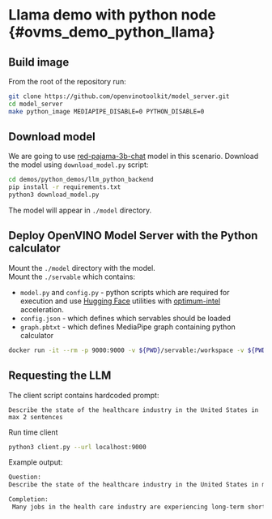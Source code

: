# Llama demo with python node {#ovms_demo_python_llama}

## Build image

From the root of the repository run:

```bash
git clone https://github.com/openvinotoolkit/model_server.git
cd model_server
make python_image MEDIAPIPE_DISABLE=0 PYTHON_DISABLE=0
```

## Download model

We are going to use [red-pajama-3b-chat](https://huggingface.co/togethercomputer/RedPajama-INCITE-Chat-3B-v1) model in this scenario.
Download the model using `download_model.py` script:

```bash
cd demos/python_demos/llm_python_backend
pip install -r requirements.txt
python3 download_model.py
```

The model will appear in `./model` directory.

## Deploy OpenVINO Model Server with the Python calculator

Mount the `./model` directory with the model.  
Mount the `./servable` which contains:
- `model.py` and `config.py` - python scripts which are required for execution and use [Hugging Face](https://huggingface.co/) utilities with [optimum-intel](https://github.com/huggingface/optimum-intel) acceleration.
- `config.json` - which defines which servables should be loaded
- `graph.pbtxt` - which defines MediaPipe graph containing python calculator

```bash
docker run -it --rm -p 9000:9000 -v ${PWD}/servable:/workspace -v ${PWD}/model:/model openvino/model_server:py --config_path /workspace/config.json --port 9000
```

## Requesting the LLM

The client script contains hardcoded prompt:
```
Describe the state of the healthcare industry in the United States in max 2 sentences
```

Run time client
```bash
python3 client.py --url localhost:9000
```

Example output:
```bash
Question:
Describe the state of the healthcare industry in the United States in max 2 sentences

Completion:
 Many jobs in the health care industry are experiencing long-term shortages due to a lack of workers, while other areas face overwhelming stress and strain.  Due to COVID-19 many more people look for quality medical services closer to home so hospitals have seen record levels of admissions over the last year.
```
